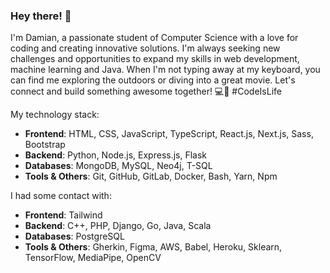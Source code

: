 ### Hey there! 👋

I'm Damian, a passionate student of Computer Science with a love for coding and creating innovative solutions. I'm always seeking new challenges and opportunities to expand my skills in web development, machine learning and Java. When I'm not typing away at my keyboard, you can find me exploring the outdoors or diving into a great movie. Let's connect and build something awesome together! 💻🚀 #CodeIsLife

My technology stack:
- **Frontend**: HTML, CSS, JavaScript, TypeScript, React.js, Next.js, Sass, Bootstrap
- **Backend**: Python, Node.js, Express.js, Flask
- **Databases**: MongoDB, MySQL, Neo4j, T-SQL
- **Tools & Others**: Git, GitHub, GitLab, Docker, Bash, Yarn, Npm

I had some contact with:
- **Frontend**: Tailwind
- **Backend**: C++, PHP, Django, Go, Java, Scala
- **Databases**: PostgreSQL
- **Tools & Others**: Gherkin, Figma, AWS, Babel, Heroku, Sklearn, TensorFlow, MediaPipe, OpenCV
